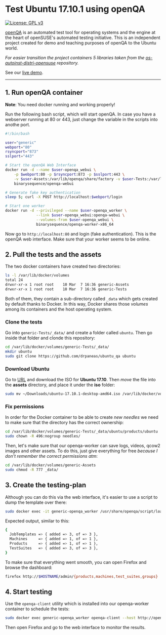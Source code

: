 # Test Ubuntu 17.10.1 using openQA
[![License: GPL v3](https://img.shields.io/badge/License-GPL%20v3-blue.svg)](https://www.gnu.org/licenses/gpl-3.0)

[openQA] is an automated test tool for operating systems and the engine
at the heart of openSUSE's automated testing initiative. This is an
independent project created for demo and teaching purposes of openQA
to the Ubuntu world.

*For easier transition the project containers 5 libraries
 taken from the [os-autoinst-distri-opensuse] repository.*

See our [live demo].

----

## 1. Run openQA container

**Note**: You need docker running and working properly!

Run the following bash script, which will start openQA.
In case you have a webserver running at 80 or 443, just
change the variable in the scripts into anothe port.

```bash
#!/bin/bash

user="generic"
webport="80"
rsyncport="873"
sslport="443"

# Start the openQA Web Interface
docker run -d --name $user-openqa_webui \
    -p $webport:80 -p $rsyncport:873 -p $sslport:443 \
    -v $user-Assets:/var/lib/openqa/share/factory -v $user-Tests:/var/lib/openqa/share/tests \
    binarysequence/openqa-webui

# Generate fake key authentication
sleep 5; curl -X POST http://localhost:$webport/login

# Start one worker
docker run -d --privileged --name $user-openqa_worker \
              --link $user-openqa_webui:openqa-webui \
              --volumes-from $user-openqa_webui \
              binarysequence/openqa-worker-x86_64
```

Now go to `http://localhost:80` and login (fake authentication).
This is the openQA web interface. Make sure that your worker
seems to be online.


## 2. Pull the tests and the assets

The two docker containers have created two directories:

```bash
ls -l /var/lib/docker/volumes
total 24
drwxr-xr-x 1 root root    10 Mar  7 16:36 generic-Assets
drwxr-xr-x 1 root root    10 Mar  7 16:36 generic-Tests
```

Both of them, they contain a sub-directory called `_data`
which gets created by default thanks to Docker. In this
way, Docker shares those *volumes* among its containers
and the host operating system.


### Clone the tests

Go into `generic-Tests/_data/` and create a folder called `ubuntu`.
Then go inside that folder and clonde this repository:

```bash
cd /var/lib/docker/volumes/generic-Tests/_data/
mkdir ubuntu
sudo git clone https://github.com/drpaneas/ubuntu_qa ubuntu
```

### Download Ubuntu

Go to [URL](https://www.ubuntu.com/desktop/1710) and download
the ISO for **Ubuntu 17.10**. Then *move* the file into the
**assets** directory, and place it under the **iso** folder:

```bash
sudo mv ~/Downloads/ubuntu-17.10.1-desktop-amd64.iso /var/lib/docker/volumes/generic-Assets/_data/iso
```

### Fix permissions

In order for the Docker container to be able to create *new needles*
we need to make sure that the directory has the correct ownership:

```bash
cd /var/lib/docker/volumes/generic-Tests/_data/ubuntu/products/ubuntu
sudo chown -R 496:nogroup needles/
```

Then, let's make sure that our openqa-worker can save logs, videos,
qcow2 images and other assets. To do this, just give everything
for free *because I don't remember the correct permissions atm*:

```bash
cd /var/lib/docker/volumes/generic-Assets
sudo chmod -R 777 _data/
```

## 3. Create the testing-plan

Although you can do this via the web interface, it's easier to use
a script to dump the template over there:

```bash
sudo docker exec -it generic-openqa_worker /usr/share/openqa/script/load_templates --host http://openqa-webui /var/lib/openqa/tests/ubuntu/templates
```

Expected output, similar to this:

```bash
{
  JobTemplates => { added => 3, of => 3 },
  Machines     => { added => 1, of => 1 },
  Products     => { added => 1, of => 1 },
  TestSuites   => { added => 3, of => 3 },
}
```

To make sure that everything went smooth, you can open Firefox and browse
the dashboard:

```bash
firefox http://$HOSTNAME/admin/{products,machines,test_suites,groups}
```

## 4. Start testing

Use the `openqa-client` utility which is installed into our
openqa-worker container to schedule the tests:

```bash
sudo docker exec generic-openqa_worker openqa-client --host http://openqa-webui isos post DISTRI=ubuntu VERSION=17.10 FLAVOR=desktop ARCH=amd64
```

Then open Firefox and go to the web interface to monitor
the results.



[live demo]: https://youtube.com
[openQA]: http://open.qa/
[os-autoinst-distri-opensuse]: https://github.com/os-autoinst/os-autoinst-distri-opensuse
